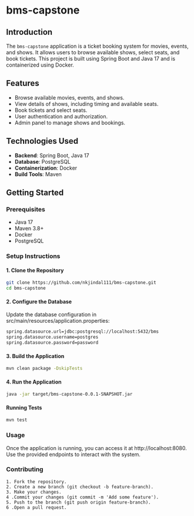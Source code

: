 # bms-capstone

## Introduction

The `bms-capstone` application is a ticket booking system for movies, events, and shows. It allows users to browse available shows, select seats, and book tickets. This project is built using Spring Boot and Java 17 and is containerized using Docker.

## Features

- Browse available movies, events, and shows.
- View details of shows, including timing and available seats.
- Book tickets and select seats.
- User authentication and authorization.
- Admin panel to manage shows and bookings.

## Technologies Used

- **Backend**: Spring Boot, Java 17
- **Database**: PostgreSQL
- **Containerization**: Docker
- **Build Tools**: Maven

## Getting Started

### Prerequisites

- Java 17
- Maven 3.8+
- Docker
- PostgreSQL

### Setup Instructions

#### 1. Clone the Repository

```bash
git clone https://github.com/nkjindal111/bms-capstone.git
cd bms-capstone
```

#### 2. Configure the Database
Update the database configuration in src/main/resources/application.properties:
```bash
spring.datasource.url=jdbc:postgresql://localhost:5432/bms
spring.datasource.username=postgres
spring.datasource.password=password
```
#### 3. Build the Application

```bash
mvn clean package -DskipTests
```

#### 4. Run the Application

```bash
java -jar target/bms-capstone-0.0.1-SNAPSHOT.jar
```
#### Running Tests

```bash
mvn test
```

### Usage

Once the application is running, you can access it at http://localhost:8080. Use the provided endpoints to interact with the system.

### Contributing

```
1. Fork the repository.
2. Create a new branch (git checkout -b feature-branch).
3. Make your changes.
4 .Commit your changes (git commit -m 'Add some feature').
5. Push to the branch (git push origin feature-branch).
6 .Open a pull request.
```